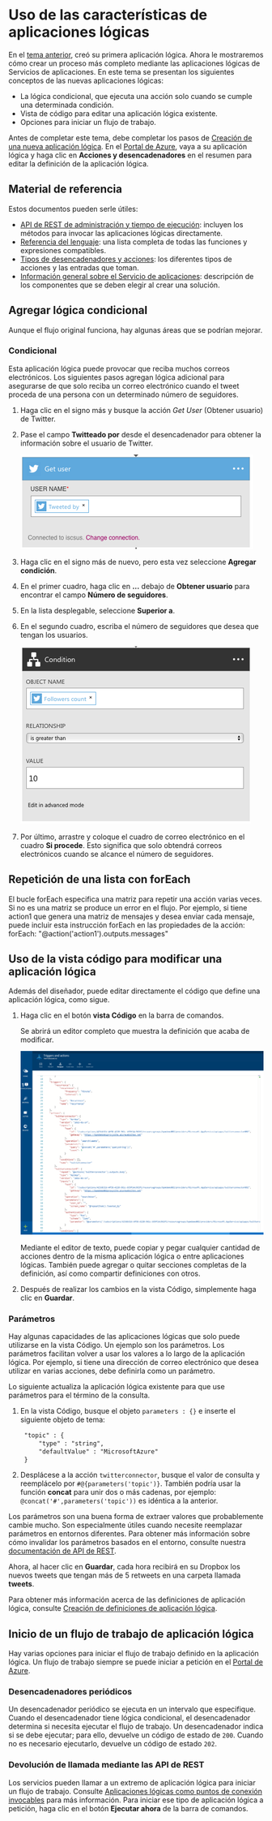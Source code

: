 <properties 
	pageTitle="Uso de las características de aplicaciones lógicas | Microsoft Azure" 
	description="Obtenga información acerca de cómo usar las características avanzadas de las aplicaciones lógicas." 
	authors="stepsic-microsoft-com" 
	manager="erikre" 
	editor="" 
	services="logic-apps" 
	documentationCenter=""/>

<tags
	ms.service="logic-apps"
	ms.workload="integration"
	ms.tgt_pltfrm="na"
	ms.devlang="na"
	ms.topic="article"
	ms.date="03/28/2016"
	ms.author="stepsic"/>
	
# Uso de las características de aplicaciones lógicas

En el [tema anterior](app-service-logic-create-a-logic-app.md), creó su primera aplicación lógica. Ahora le mostraremos cómo crear un proceso más completo mediante las aplicaciones lógicas de Servicios de aplicaciones. En este tema se presentan los siguientes conceptos de las nuevas aplicaciones lógicas:

- La lógica condicional, que ejecuta una acción solo cuando se cumple una determinada condición.
- Vista de código para editar una aplicación lógica existente.
- Opciones para iniciar un flujo de trabajo.

Antes de completar este tema, debe completar los pasos de [Creación de una nueva aplicación lógica](app-service-logic-create-a-logic-app.md). En el [Portal de Azure], vaya a su aplicación lógica y haga clic en **Acciones y desencadenadores** en el resumen para editar la definición de la aplicación lógica.

## Material de referencia

Estos documentos pueden serle útiles:

- [API de REST de administración y tiempo de ejecución](https://msdn.microsoft.com/library/azure/mt643787.aspx): incluyen los métodos para invocar las aplicaciones lógicas directamente.
- [Referencia del lenguaje](https://msdn.microsoft.com/library/azure/mt643789.aspx): una lista completa de todas las funciones y expresiones compatibles.
- [Tipos de desencadenadores y acciones](https://msdn.microsoft.com/library/azure/mt643939.aspx): los diferentes tipos de acciones y las entradas que toman.
- [Información general sobre el Servicio de aplicaciones](../app-service/app-service-value-prop-what-is.md): descripción de los componentes que se deben elegir al crear una solución.

## Agregar lógica condicional

Aunque el flujo original funciona, hay algunas áreas que se podrían mejorar.


### Condicional
Esta aplicación lógica puede provocar que reciba muchos correos electrónicos. Los siguientes pasos agregan lógica adicional para asegurarse de que solo reciba un correo electrónico cuando el tweet proceda de una persona con un determinado número de seguidores.

1. Haga clic en el signo más y busque la acción *Get User* (Obtener usuario) de Twitter.

2. Pase el campo **Twitteado por** desde el desencadenador para obtener la información sobre el usuario de Twitter.

	![Obtener usuario](./media/app-service-logic-use-logic-app-features/getuser.png)

3. Haga clic en el signo más de nuevo, pero esta vez seleccione **Agregar condición**.

4. En el primer cuadro, haga clic en **...** debajo de **Obtener usuario** para encontrar el campo **Número de seguidores**.

5. En la lista desplegable, seleccione **Superior a**.

6. En el segundo cuadro, escriba el número de seguidores que desea que tengan los usuarios.

	![Condicional](./media/app-service-logic-use-logic-app-features/conditional.png)

7.  Por último, arrastre y coloque el cuadro de correo electrónico en el cuadro **Si procede**. Esto significa que solo obtendrá correos electrónicos cuando se alcance el número de seguidores.

## Repetición de una lista con forEach

El bucle forEach especifica una matriz para repetir una acción varias veces. Si no es una matriz se produce un error en el flujo. Por ejemplo, si tiene action1 que genera una matriz de mensajes y desea enviar cada mensaje, puede incluir esta instrucción forEach en las propiedades de la acción: forEach: "@action('action1').outputs.messages"
 

## Uso de la vista código para modificar una aplicación lógica

Además del diseñador, puede editar directamente el código que define una aplicación lógica, como sigue.

1. Haga clic en el botón **vista Código** en la barra de comandos.

	Se abrirá un editor completo que muestra la definición que acaba de modificar.

	![Vista de código](./media/app-service-logic-use-logic-app-features/codeview.png)

    Mediante el editor de texto, puede copiar y pegar cualquier cantidad de acciones dentro de la misma aplicación lógica o entre aplicaciones lógicas. También puede agregar o quitar secciones completas de la definición, así como compartir definiciones con otros.

2. Después de realizar los cambios en la vista Código, simplemente haga clic en **Guardar**.

### Parámetros
Hay algunas capacidades de las aplicaciones lógicas que solo puede utilizarse en la vista Código. Un ejemplo son los parámetros. Los parámetros facilitan volver a usar los valores a lo largo de la aplicación lógica. Por ejemplo, si tiene una dirección de correo electrónico que desea utilizar en varias acciones, debe definirla como un parámetro.

Lo siguiente actualiza la aplicación lógica existente para que use parámetros para el término de la consulta.

1. En la vista Código, busque el objeto `parameters : {}` e inserte el siguiente objeto de tema:

	    "topic" : {
		    "type" : "string",
		    "defaultValue" : "MicrosoftAzure"
	    }
    
2. Desplácese a la acción `twitterconnector`, busque el valor de consulta y reemplácelo por `#@{parameters('topic')}`. También podría usar la función **concat** para unir dos o más cadenas, por ejemplo: `@concat('#',parameters('topic'))` es idéntica a la anterior.
 
Los parámetros son una buena forma de extraer valores que probablemente cambie mucho. Son especialmente útiles cuando necesite reemplazar parámetros en entornos diferentes. Para obtener más información sobre cómo invalidar los parámetros basados en el entorno, consulte nuestra [documentación de API de REST](https://msdn.microsoft.com/library/mt643787.aspx).

Ahora, al hacer clic en **Guardar**, cada hora recibirá en su Dropbox los nuevos tweets que tengan más de 5 retweets en una carpeta llamada **tweets**.

Para obtener más información acerca de las definiciones de aplicación lógica, consulte [Creación de definiciones de aplicación lógica](app-service-logic-author-definitions.md).

## Inicio de un flujo de trabajo de aplicación lógica
Hay varias opciones para iniciar el flujo de trabajo definido en la aplicación lógica. Un flujo de trabajo siempre se puede iniciar a petición en el [Portal de Azure].

### Desencadenadores periódicos
Un desencadenador periódico se ejecuta en un intervalo que especifique. Cuando el desencadenador tiene lógica condicional, el desencadenador determina si necesita ejecutar el flujo de trabajo. Un desencadenador indica si se debe ejecutar; para ello, devuelve un código de estado de `200`. Cuando no es necesario ejecutarlo, devuelve un código de estado `202`.

### Devolución de llamada mediante las API de REST
Los servicios pueden llamar a un extremo de aplicación lógica para iniciar un flujo de trabajo. Consulte [Aplicaciones lógicas como puntos de conexión invocables](app-service-logic-connector-http.md) para más información. Para iniciar ese tipo de aplicación lógica a petición, haga clic en el botón **Ejecutar ahora** de la barra de comandos.

<!-- Shared links -->
[Portal de Azure]: https://portal.azure.com

<!---HONumber=AcomDC_0803_2016-->